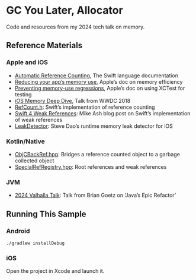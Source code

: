 # GC You Later, Allocator

Code and resources from my 2024 tech talk on memory.

## Reference Materials

### Apple and iOS

 * [Automatic Reference Counting], The Swift language documentation
 * [Reducing your app’s memory use], Apple’s doc on memory efficiency
 * [Preventing memory-use regressions], Apple’s doc on using XCTest for testing
 * [iOS Memory Deep Dive], Talk from WWDC 2018
 * [RefCount.h]: Swift’s implementation of reference counting
 * [Swift 4 Weak References]: Mike Ash blog post on Swift’s implementation of weak references
 * [LeakDetector]: Steve Dao’s runtime memory leak detector for iOS

### Kotlin/Native

 * [ObjCBackRef.hpp]: Bridges a reference counted object to a garbage collected object
 * [SpecialRefRegistry.hpp]: Root references and weak references

### JVM

 * [2024 Valhalla Talk]: Talk from Brian Goetz on ‘Java’s Epic Refactor’


## Running This Sample

### Android

```
./gradlew installDebug
```

### iOS

Open the project in Xcode and launch it.



[2024 Valhalla Talk]: https://www.reddit.com/r/java/comments/1ezc6ns/jvmls_valhalla_talk/
[Automatic Reference Counting]: https://docs.swift.org/swift-book/documentation/the-swift-programming-language/automaticreferencecounting/
[LeakDetector]: https://github.com/duyquang91/leakdetector
[ObjCBackRef.hpp]: https://github.com/JetBrains/kotlin/blob/master/kotlin-native/runtime/src/mm/cpp/ObjCBackRef.hpp
[Preventing memory-use regressions]: https://developer.apple.com/documentation/xcode/preventing-memory-use-regressions/
[Reducing your app’s memory use]: https://developer.apple.com/documentation/xcode/reducing-your-app-s-memory-use
[RefCount.h]: https://github.com/swiftlang/swift/blob/main/stdlib/public/SwiftShims/swift/shims/RefCount.h
[SpecialRefRegistry.hpp]: https://github.com/JetBrains/kotlin/blob/master/kotlin-native/runtime/src/mm/cpp/SpecialRefRegistry.hpp
[Swift 4 Weak References]: https://www.mikeash.com/pyblog/friday-qa-2017-09-22-swift-4-weak-references.html
[iOS Memory Deep Dive]: https://developer.apple.com/videos/play/wwdc2018/416/
